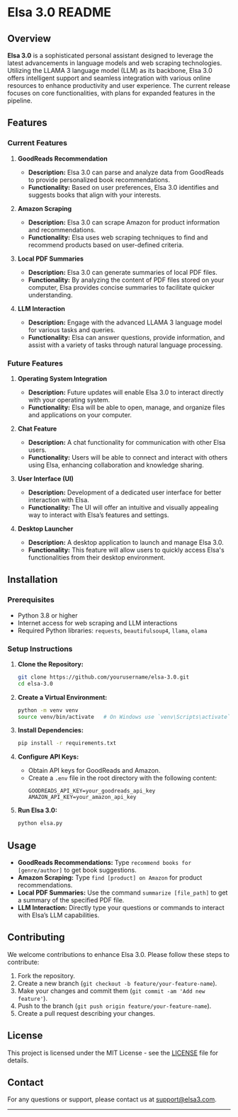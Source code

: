 
# Elsa 3.0 README

## Overview

**Elsa 3.0** is a sophisticated personal assistant designed to leverage the latest advancements in language models and web scraping technologies. Utilizing the LLAMA 3 language model (LLM) as its backbone, Elsa 3.0 offers intelligent support and seamless integration with various online resources to enhance productivity and user experience. The current release focuses on core functionalities, with plans for expanded features in the pipeline.

## Features

### Current Features

1. **GoodReads Recommendation**
   - **Description:** Elsa 3.0 can parse and analyze data from GoodReads to provide personalized book recommendations.
   - **Functionality:** Based on user preferences, Elsa 3.0 identifies and suggests books that align with your interests.

2. **Amazon Scraping**
   - **Description:** Elsa 3.0 can scrape Amazon for product information and recommendations.
   - **Functionality:** Elsa uses web scraping techniques to find and recommend products based on user-defined criteria.

3. **Local PDF Summaries**
   - **Description:** Elsa 3.0 can generate summaries of local PDF files.
   - **Functionality:** By analyzing the content of PDF files stored on your computer, Elsa provides concise summaries to facilitate quicker understanding.

4. **LLM Interaction**
   - **Description:** Engage with the advanced LLAMA 3 language model for various tasks and queries.
   - **Functionality:** Elsa can answer questions, provide information, and assist with a variety of tasks through natural language processing.

### Future Features

1. **Operating System Integration**
   - **Description:** Future updates will enable Elsa 3.0 to interact directly with your operating system.
   - **Functionality:** Elsa will be able to open, manage, and organize files and applications on your computer.

2. **Chat Feature**
   - **Description:** A chat functionality for communication with other Elsa users.
   - **Functionality:** Users will be able to connect and interact with others using Elsa, enhancing collaboration and knowledge sharing.

3. **User Interface (UI)**
   - **Description:** Development of a dedicated user interface for better interaction with Elsa.
   - **Functionality:** The UI will offer an intuitive and visually appealing way to interact with Elsa’s features and settings.

4. **Desktop Launcher**
   - **Description:** A desktop application to launch and manage Elsa 3.0.
   - **Functionality:** This feature will allow users to quickly access Elsa's functionalities from their desktop environment.

## Installation

### Prerequisites
- Python 3.8 or higher
- Internet access for web scraping and LLM interactions
- Required Python libraries: `requests`, `beautifulsoup4`, `llama`, `olama`

### Setup Instructions

1. **Clone the Repository:**
   ```bash
   git clone https://github.com/yourusername/elsa-3.0.git
   cd elsa-3.0
   ```

2. **Create a Virtual Environment:**
   ```bash
   python -m venv venv
   source venv/bin/activate   # On Windows use `venv\Scripts\activate`
   ```

3. **Install Dependencies:**
   ```bash
   pip install -r requirements.txt
   ```

4. **Configure API Keys:**
   - Obtain API keys for GoodReads and Amazon.
   - Create a `.env` file in the root directory with the following content:
     ```
     GOODREADS_API_KEY=your_goodreads_api_key
     AMAZON_API_KEY=your_amazon_api_key
     ```

5. **Run Elsa 3.0:**
   ```bash
   python elsa.py
   ```

## Usage

- **GoodReads Recommendations:** Type `recommend books for [genre/author]` to get book suggestions.
- **Amazon Scraping:** Type `find [product] on Amazon` for product recommendations.
- **Local PDF Summaries:** Use the command `summarize [file_path]` to get a summary of the specified PDF file.
- **LLM Interaction:** Directly type your questions or commands to interact with Elsa’s LLM capabilities.

## Contributing

We welcome contributions to enhance Elsa 3.0. Please follow these steps to contribute:

1. Fork the repository.
2. Create a new branch (`git checkout -b feature/your-feature-name`).
3. Make your changes and commit them (`git commit -am 'Add new feature'`).
4. Push to the branch (`git push origin feature/your-feature-name`).
5. Create a pull request describing your changes.

## License

This project is licensed under the MIT License - see the [LICENSE](LICENSE) file for details.

## Contact

For any questions or support, please contact us at support@elsa3.com.

---
